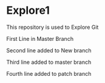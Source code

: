 # Explore1
This repository is used to Explore Git 

First Line in Master Branch

Second line added to New branch

Third line added to master branch

Fourth line added to patch branch
